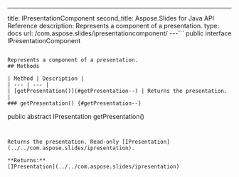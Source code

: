 ---
title: IPresentationComponent
second_title: Aspose.Slides for Java API Reference
description: Represents a component of a presentation.
type: docs
url: /com.aspose.slides/ipresentationcomponent/
---```
public interface IPresentationComponent
```

Represents a component of a presentation.
## Methods

| Method | Description |
| --- | --- |
| [getPresentation()](#getPresentation--) | Returns the presentation. |
### getPresentation() {#getPresentation--}
```
public abstract IPresentation getPresentation()
```


Returns the presentation. Read-only [IPresentation](../../com.aspose.slides/ipresentation).

**Returns:**
[IPresentation](../../com.aspose.slides/ipresentation)

